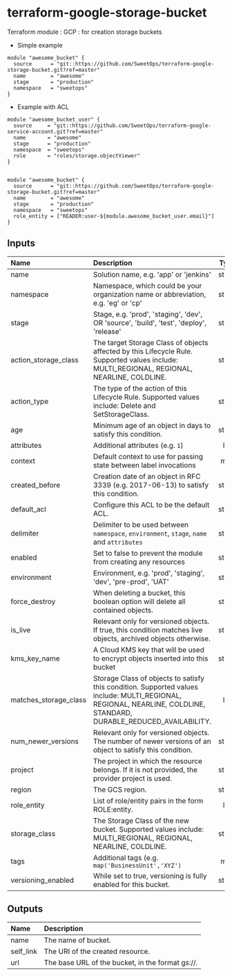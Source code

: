 # terraform-google-storage-bucket
Terraform module : GCP : for creation storage buckets


* Simple example

```hcl
module "awesome_bucket" {
  source      = "git::https://github.com/SweetOps/terraform-google-storage-bucket.git?ref=master"
  name        = "awesome"
  stage       = "production"
  namespace   = "sweetops"
}
```
* Example with ACL

```hcl
module "awesome_bucket_user" {
  source     = "git::https://github.com/SweetOps/terraform-google-service-account.git?ref=master"
  name       = "awesome"
  stage      = "production"
  namespace  = "sweetops"
  role       = "roles/storage.objectViewer"
}


module "awesome_bucket" {
  source      = "git::https://github.com/SweetOps/terraform-google-storage-bucket.git?ref=master"
  name        = "awesome"
  stage       = "production"
  namespace   = "sweetops"
  role_entity = ["READER:user-${module.awesome_bucket_user.email}"]
}
```

## Inputs

| Name                  | Description                                                                                                                                                         |  Type  |       Default       | Required |
|:----------------------|:--------------------------------------------------------------------------------------------------------------------------------------------------------------------|:------:|:-------------------:|:--------:|
| name                  | Solution name, e.g. 'app' or 'jenkins'                                                                                                                              | string |         n/a         |   yes    |
| namespace             | Namespace, which could be your organization name or abbreviation, e.g. 'eg' or 'cp'                                                                                 | string |         n/a         |   yes    |
| stage                 | Stage, e.g. 'prod', 'staging', 'dev', OR 'source', 'build', 'test', 'deploy', 'release'                                                                             | string |         n/a         |   yes    |
| action_storage_class  | The target Storage Class of objects affected by this Lifecycle Rule. Supported values include: MULTI_REGIONAL, REGIONAL, NEARLINE, COLDLINE.                        | string |    `"NEARLINE"`     |    no    |
| action_type           | The type of the action of this Lifecycle Rule. Supported values include: Delete and SetStorageClass.                                                                | string | `"SetStorageClass"` |    no    |
| age                   | Minimum age of an object in days to satisfy this condition.                                                                                                         | string |       `"60"`        |    no    |
| attributes            | Additional attributes (e.g. `1`)                                                                                                                                    |  list  |        `[]`         |    no    |
| context               | Default context to use for passing state between label invocations                                                                                                  |  map   |        `{}`         |    no    |
| created_before        | Creation date of an object in RFC 3339 (e.g. 2017-06-13) to satisfy this condition.                                                                                 | string |        `""`         |    no    |
| default_acl           | Configure this ACL to be the default ACL.                                                                                                                           | string | `"projectPrivate"`  |    no    |
| delimiter             | Delimiter to be used between `namespace`, `environment`, `stage`, `name` and `attributes`                                                                           | string |        `"-"`        |    no    |
| enabled               | Set to false to prevent the module from creating any resources                                                                                                      | string |      `"true"`       |    no    |
| environment           | Environment, e.g. 'prod', 'staging', 'dev', 'pre-prod', 'UAT'                                                                                                       | string |        `""`         |    no    |
| force_destroy         | When deleting a bucket, this boolean option will delete all contained objects.                                                                                      | string |      `"false"`      |    no    |
| is_live               | Relevant only for versioned objects. If true, this condition matches live objects, archived objects otherwise.                                                      | string |      `"false"`      |    no    |
| kms_key_name          | A Cloud KMS key that will be used to encrypt objects inserted into this bucket                                                                                      | string |        `""`         |    no    |
| matches_storage_class | Storage Class of objects to satisfy this condition. Supported values include: MULTI_REGIONAL, REGIONAL, NEARLINE, COLDLINE, STANDARD, DURABLE_REDUCED_AVAILABILITY. |  list  |  `[ "REGIONAL" ]`   |    no    |
| num_newer_versions    | Relevant only for versioned objects. The number of newer versions of an object to satisfy this condition.                                                           | string |       `"10"`        |    no    |
| project               | The project in which the resource belongs. If it is not provided, the provider project is used.                                                                     | string |        `""`         |    no    |
| region                | The GCS region.                                                                                                                                                     | string |        `""`         |    no    |
| role_entity           | List of role/entity pairs in the form ROLE:entity.                                                                                                                  |  list  |        `[]`         |    no    |
| storage_class         | The Storage Class of the new bucket. Supported values include: MULTI_REGIONAL, REGIONAL, NEARLINE, COLDLINE.                                                        | string |    `"REGIONAL"`     |    no    |
| tags                  | Additional tags (e.g. `map('BusinessUnit','XYZ')`                                                                                                                   |  map   |        `{}`         |    no    |
| versioning_enabled    | While set to true, versioning is fully enabled for this bucket.                                                                                                     | string |      `"true"`       |    no    |

## Outputs

| Name      | Description                                                   |
|:----------|:--------------------------------------------------------------|
| name      | The name of bucket.                                           |
| self_link | The URI of the created resource.                              |
| url       | The base URL of the bucket, in the format gs://<bucket-name>. |
